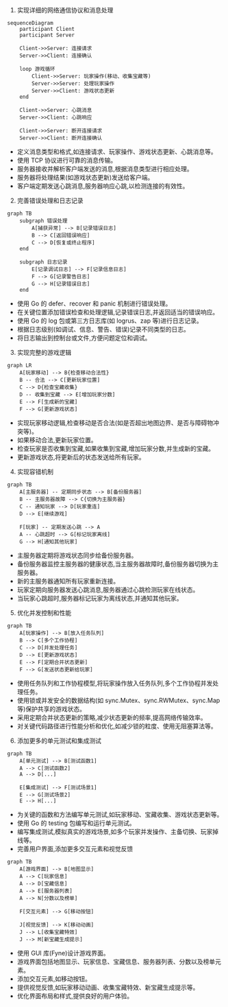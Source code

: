 1. 实现详细的网络通信协议和消息处理

```mermaid
sequenceDiagram
    participant Client
    participant Server

    Client->>Server: 连接请求
    Server->>Client: 连接确认

    loop 游戏循环
        Client->>Server: 玩家操作(移动、收集宝藏等)
        Server->>Server: 处理玩家操作
        Server->>Client: 游戏状态更新
    end

    Client->>Server: 心跳消息
    Server->>Client: 心跳响应

    Client->>Server: 断开连接请求
    Server->>Client: 断开连接确认
```

- 定义消息类型和格式,如连接请求、玩家操作、游戏状态更新、心跳消息等。
- 使用 TCP 协议进行可靠的消息传输。
- 服务器接收并解析客户端发送的消息,根据消息类型进行相应处理。
- 服务器将处理结果(如游戏状态更新)发送给客户端。
- 客户端定期发送心跳消息,服务器响应心跳,以检测连接的有效性。

2. 完善错误处理和日志记录

```mermaid
graph TB
    subgraph 错误处理
        A[捕获异常] --> B[记录错误日志]
        B --> C[返回错误响应]
        C --> D[恢复或终止程序]
    end

    subgraph 日志记录
        E[记录调试日志] --> F[记录信息日志]
        F --> G[记录警告日志]
        G --> H[记录错误日志]
    end
```

- 使用 Go 的 defer、recover 和 panic 机制进行错误处理。
- 在关键位置添加错误检查和处理逻辑,记录错误日志,并返回适当的错误响应。
- 使用 Go 的 log 包或第三方日志库(如 logrus、zap 等)进行日志记录。
- 根据日志级别(如调试、信息、警告、错误)记录不同类型的日志。
- 将日志输出到控制台或文件,方便问题定位和调试。

3. 实现完整的游戏逻辑

```mermaid
graph LR
    A[玩家移动] --> B{检查移动合法性}
    B -- 合法 --> C[更新玩家位置]
    C --> D{检查宝藏收集}
    D -- 收集到宝藏 --> E[增加玩家分数]
    E --> F[生成新的宝藏]
    F --> G[更新游戏状态]
```

- 实现玩家移动逻辑,检查移动是否合法(如是否超出地图边界、是否与障碍物冲突等)。
- 如果移动合法,更新玩家位置。
- 检查玩家是否收集到宝藏,如果收集到宝藏,增加玩家分数,并生成新的宝藏。
- 更新游戏状态,将更新后的状态发送给所有玩家。

4. 实现容错机制

```mermaid
graph TB
    A[主服务器] -- 定期同步状态 --> B[备份服务器]
    B -- 主服务器故障 --> C{切换为主服务器}
    C -- 通知玩家 --> D[玩家重连]
    D --> E[继续游戏]

    F[玩家] -- 定期发送心跳 --> A
    A -- 心跳超时 --> G[标记玩家离线]
    G --> H[通知其他玩家]
```

- 主服务器定期将游戏状态同步给备份服务器。
- 备份服务器监控主服务器的健康状态,当主服务器故障时,备份服务器切换为主服务器。
- 新的主服务器通知所有玩家重新连接。
- 玩家定期向服务器发送心跳消息,服务器通过心跳检测玩家在线状态。
- 当玩家心跳超时,服务器标记玩家为离线状态,并通知其他玩家。

5. 优化并发控制和性能

```mermaid
graph TB
    A[玩家操作] --> B[放入任务队列]
    B --> C[多个工作协程]
    C --> D[并发处理任务]
    D --> E[更新游戏状态]
    E --> F[定期合并状态更新]
    F --> G[发送状态更新给玩家]
```

- 使用任务队列和工作协程模型,将玩家操作放入任务队列,多个工作协程并发处理任务。
- 使用锁或并发安全的数据结构(如 sync.Mutex、sync.RWMutex、sync.Map 等)保护共享的游戏状态。
- 采用定期合并状态更新的策略,减少状态更新的频率,提高网络传输效率。
- 对关键代码路径进行性能分析和优化,如减少锁的粒度、使用无阻塞算法等。

6. 添加更多的单元测试和集成测试

```mermaid
graph TB
    A[单元测试] --> B[测试函数1]
    A --> C[测试函数2]
    A --> D[...]
  
    E[集成测试] --> F[测试场景1]
    E --> G[测试场景2]
    E --> H[...]
```

- 为关键的函数和方法编写单元测试,如玩家移动、宝藏收集、游戏状态更新等。
- 使用 Go 的 testing 包编写和运行单元测试。
- 编写集成测试,模拟真实的游戏场景,如多个玩家并发操作、主备切换、玩家掉线等。
- 完善用户界面,添加更多交互元素和视觉反馈

```mermaid
graph TB
    A[游戏界面] --> B[地图显示]
    A --> C[玩家信息]
    A --> D[宝藏信息]
    A --> E[服务器列表]
    A --> N[分数以及榜单]
  
    F[交互元素] --> G[移动按钮]
  
    J[视觉反馈] --> K[移动动画]
    J --> L[收集宝藏特效]
    J --> M[新宝藏生成提示]
```

- 使用 GUI 库(Fyne)设计游戏界面。
- 游戏界面包括地图显示、玩家信息、宝藏信息、服务器列表、分数以及榜单元素。
- 添加交互元素,如移动按钮。
- 提供视觉反馈,如玩家移动动画、收集宝藏特效、新宝藏生成提示等。
- 优化界面布局和样式,提供良好的用户体验。
